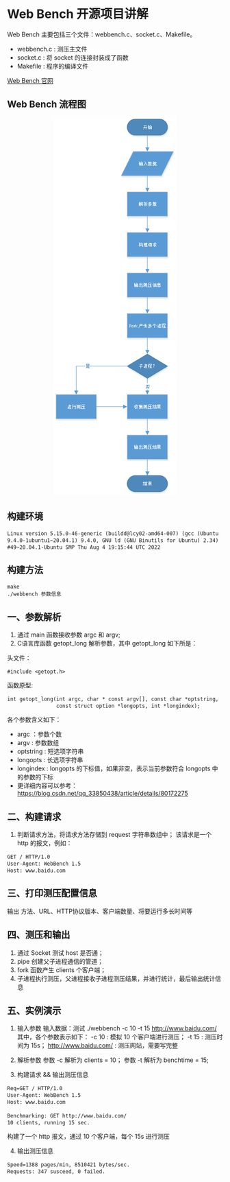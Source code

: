 # Web Bench 开源项目讲解

Web Bench 主要包括三个文件：webbench.c、socket.c、Makefile。
* webbench.c : 测压主文件
* socket.c : 将 socket 的连接封装成了函数
* Makefile : 程序的编译文件

[Web Bench 官网](http://home.tiscali.cz/~cz210552/webbench.html)

## Web Bench 流程图

<div align=center>
  <img src="./flowChart.png">
</div>

## 构建环境
```
Linux version 5.15.0-46-generic (buildd@lcy02-amd64-007) (gcc (Ubuntu 9.4.0-1ubuntu1~20.04.1) 9.4.0, GNU ld (GNU Binutils for Ubuntu) 2.34) #49~20.04.1-Ubuntu SMP Thu Aug 4 19:15:44 UTC 2022
```
## 构建方法
```
make
./webbench 参数信息
```
## 一、参数解析
1. 通过 main 函数接收参数 argc 和 argv;
2. C语言库函数 getopt_long 解析参数，其中 getopt_long 如下所是：

头文件：
```
#include <getopt.h>
```
函数原型:
```
int getopt_long(int argc, char * const argv[], const char *optstring,
                const struct option *longopts, int *longindex);
```
各个参数含义如下：
* argc ：参数个数
* argv : 参数数组
* optstring : 短选项字符串
* longopts : 长选项字符串
* longindex : longopts 的下标值，如果非空，表示当前参数符合 longopts 中的参数的下标
* 更详细内容可以参考：https://blog.csdn.net/qq_33850438/article/details/80172275

## 二、构建请求
1. 判断请求方法，将请求方法存储到 request 字符串数组中；
该请求是一个 http 的报文，例如：
```
GET / HTTP/1.0
User-Agent: WebBench 1.5
Host: www.baidu.com
```

## 三、打印测压配置信息

输出 方法、URL、HTTP协议版本、客户端数量、将要运行多长时间等


## 四、测压和输出

1. 通过 Socket 测试 host 是否通；
2. pipe 创建父子进程通信的管道；
3. fork 函数产生 clients 个客户端；
4. 子进程执行测压，父进程接收子进程测压结果，并进行统计，最后输出统计信息

## 五、实例演示
1. 输入参数
输入数据：测试 ./webbench -c 10 -t 15 http://www.baidu.com/
其中，各个参数表示如下：
-c 10 : 模拟 10 个客户端进行测压；
-t 15 : 测压时间为 15s；
http://www.baidu.com/ : 测压网站，需要写完整

2. 解析参数
参数 -c 解析为 clients = 10；
参数 -t 解析为 benchtime = 15;

3. 构建请求 && 输出测压信息
```
Req=GET / HTTP/1.0
User-Agent: WebBench 1.5
Host: www.baidu.com

Benchmarking: GET http://www.baidu.com/
10 clients, running 15 sec.
```
构建了一个 http 报文，通过 10 个客户端，每个 15s 进行测压

4. 输出测压信息
```
Speed=1388 pages/min, 8510421 bytes/sec.
Requests: 347 susceed, 0 failed.
```



